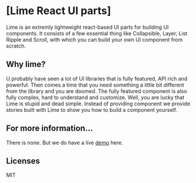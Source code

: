 # [Lime React UI parts]

Lime is an extremly lightweight react-based UI parts for building UI components. It consists of a few essential thing like Collapsible, Layer, List Ripple and Scroll, with which you can build your own UI component from scratch.


## Why lime?

U probably have seen a lot of UI libraries that is fully featured, API rich and powerful. Then comes a time that you need something a little bit different from the library and you are doomed. The fully featured component is also fully complex, hard to understand and customize. Well, you are lucky that Lime is stupid and dead simple. Instead of providing component we provide stories built with Lime to show you how to build a component yourself.

## For more information...

There is none. But we do have a live [demo](http://www.codeburnt.com) here.

## Licenses

MIT
